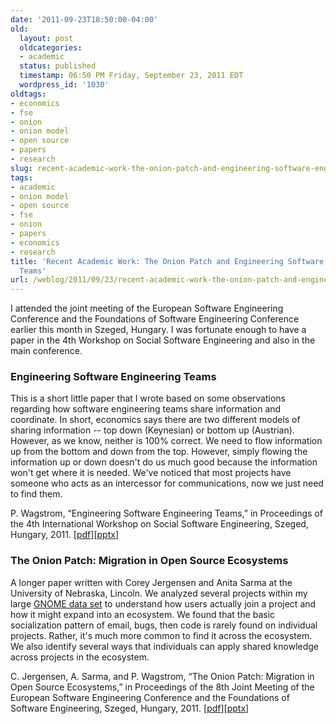 ```yaml
---
date: '2011-09-23T18:50:00-04:00'
old:
  layout: post
  oldcategories:
  - academic
  status: published
  timestamp: 06:50 PM Friday, September 23, 2011 EDT
  wordpress_id: '1030'
oldtags:
- economics
- fse
- onion
- onion model
- open source
- papers
- research
slug: recent-academic-work-the-onion-patch-and-engineering-software-engineering-teams
tags:
- academic
- onion model
- open source
- fse
- onion
- papers
- economics
- research
title: 'Recent Academic Work: The Onion Patch and Engineering Software Engineering
  Teams'
url: /weblog/2011/09/23/recent-academic-work-the-onion-patch-and-engineering-software-engineering-teams/
---
```


I attended the joint meeting of the European Software Engineering Conference and the Foundations of Software Engineering Conference earlier this month in Szeged, Hungary. I was fortunate enough to have a paper in the 4th Workshop on Social Software Engineering and also in the main conference.

### Engineering Software Engineering Teams

This is a short little paper that I wrote based on some observations regarding how software engineering teams share information and coordinate. In short, economics says there are two different models of sharing information -- top down (Keynesian) or bottom up (Austrian). However, as we know, neither is 100% correct. We need to flow information up from the bottom and down from the top. However, simply flowing the information up or down doesn't do us much good because the information won't get where it is needed. We've noticed that most projects have someone who acts as an intercessor for communications, now we just need to find them.

P. Wagstrom, “Engineering Software Engineering Teams,” in Proceedings of the 4th International Workshop on Social Software Engineering, Szeged, Hungary, 2011. [[pdf](http://academic.patrick.wagstrom.net/publications/Wagstrom_2011_EngineeringSoftwareEngineeringTeams.pdf)][[pptx](http://academic.patrick.wagstrom.net/presentation-files/Wagstrom_2011_EngineeringSoftwareEngineeringTeams.pptx)]

### The Onion Patch: Migration in Open Source Ecosystems

A longer paper written with Corey Jergensen and Anita Sarma at the University of Nebraska, Lincoln. We analyzed several projects within my large [GNOME data set](http://academic.patrick.wagstrom.net/research/gnome) to understand how users actually join a project and how it might expand into an ecosystem. We found that the basic socialization pattern of email, bugs, then code is rarely found on individual projects. Rather, it's much more common to find it across the ecosystem. We also identify several ways that individuals can apply shared knowledge across projects in the ecosystem.

C. Jergensen, A. Sarma, and P. Wagstrom, “The Onion Patch: Migration in Open Source Ecosystems,” in Proceedings of the 8th Joint Meeting of the European Software Engineering Conference and the Foundations of Software Engineering, Szeged, Hungary, 2011. [[pdf](http://academic.patrick.wagstrom.net/publications/Jergensen_2011_TheOnionPatchMigrationInOpenSourceEcosystems.pdf)][[pptx](http://academic.patrick.wagstrom.net/presentation-files/Jergensen_2011_TheOnionPatchMigrationInOpenSourceEcosystems.pptx)]